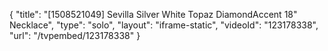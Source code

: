 {
    "title": "[1508521049] Sevilla Silver White Topaz DiamondAccent 18\" Necklace",
    "type": "solo",
    "layout": "iframe-static",
    "videoId": "123178338",
    "url": "\/tvpembed\/123178338"
}